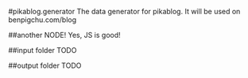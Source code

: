 #pikablog.generator
The data generator for pikablog. It will be used on benpigchu.com/blog

##another NODE!
Yes, JS is good!

##input folder
TODO

##output folder
TODO